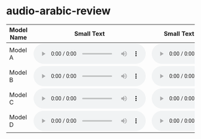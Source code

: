 # audio-arabic-review
| **Model Name**  | **Small Text** | **Small Text with English Terms** | **Large Text** | **Large Text with English Terms** | **Text with Tashkeel (تشكيل)** | **Text without Tashkeel** |
|-----------------|----------------|------------------------------------|----------------|-----------------------------------|-------------------------------|---------------------------|
| Model A         | <audio controls><source src="audio-link-a-small.mp3" type="audio/mpeg"></audio> | <audio controls><source src="audio-link-a-small-eng.mp3" type="audio/mpeg"></audio> | <audio controls><source src="audio-link-a-large.mp3" type="audio/mpeg"></audio> | <audio controls><source src="audio-link-a-large-eng.mp3" type="audio/mpeg"></audio> | <audio controls><source src="audio-link-a-tashkeel.mp3" type="audio/mpeg"></audio> | <audio controls><source src="audio-link-a-no-tashkeel.mp3" type="audio/mpeg"></audio> |
| Model B         | <audio controls><source src="audio-link-b-small.mp3" type="audio/mpeg"></audio> | <audio controls><source src="audio-link-b-small-eng.mp3" type="audio/mpeg"></audio> | <audio controls><source src="audio-link-b-large.mp3" type="audio/mpeg"></audio> | <audio controls><source src="audio-link-b-large-eng.mp3" type="audio/mpeg"></audio> | <audio controls><source src="audio-link-b-tashkeel.mp3" type="audio/mpeg"></audio> | <audio controls><source src="audio-link-b-no-tashkeel.mp3" type="audio/mpeg"></audio> |
| Model C         | <audio controls><source src="audio-link-c-small.mp3" type="audio/mpeg"></audio> | <audio controls><source src="audio-link-c-small-eng.mp3" type="audio/mpeg"></audio> | <audio controls><source src="audio-link-c-large.mp3" type="audio/mpeg"></audio> | <audio controls><source src="audio-link-c-large-eng.mp3" type="audio/mpeg"></audio> | <audio controls><source src="audio-link-c-tashkeel.mp3" type="audio/mpeg"></audio> | <audio controls><source src="audio-link-c-no-tashkeel.mp3" type="audio/mpeg"></audio> |
| Model D         | <audio controls><source src="audio-link-d-small.mp3" type="audio/mpeg"></audio> | <audio controls><source src="audio-link-d-small-eng.mp3" type="audio/mpeg"></audio> | <audio controls><source src="audio-link-d-large.mp3" type="audio/mpeg"></audio> | <audio controls><source src="audio-link-d-large-eng.mp3" type="audio/mpeg"></audio> | <audio controls><source src="audio-link-d-tashkeel.mp3" type="audio/mpeg"></audio> | <audio controls><source src="audio-link-d-no-tashkeel.mp3" type="audio/mpeg"></audio> |